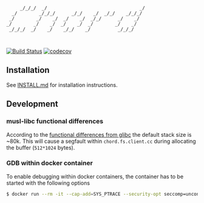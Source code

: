 ```
                                                      
     _/_/_/  _/                                  _/   
  _/        _/_/_/      _/_/    _/  _/_/    _/_/_/    
 _/        _/    _/  _/    _/  _/_/      _/    _/     
_/        _/    _/  _/    _/  _/        _/    _/      
 _/_/_/  _/    _/    _/_/    _/          _/_/_/       
                                                      
                                                      
```

[![Build Status](https://circleci.com/gh/winternet/chord/tree/master.svg?style=shield&circle-token=06884550effac32786aa01b3638bdd15e8baa03b)](https://circleci.com/gh/winternet/chord) [![codecov](https://codecov.io/gh/winternet/chord/branch/master/graph/badge.svg)](https://codecov.io/gh/winternet/chord)

## Installation

See [INSTALL.md](INSTALL.md) for installation instructions.

## Development

### musl-libc functional differences

According to the [functional differences from glibc](https://wiki.musl-libc.org/functional-differences-from-glibc.html#Thread-stack-size) the default stack size is ~80k. This will cause a segfault within `chord.fs.client.cc` during allocating the buffer (`512*1024` bytes).

### GDB within docker container

To enable debugging within docker containers, the container has to be started with the following options

```sh
$ docker run --rm -it --cap-add=SYS_PTRACE --security-opt seccomp=unconfined <DOCKER-IMAGE-NAME>
```
